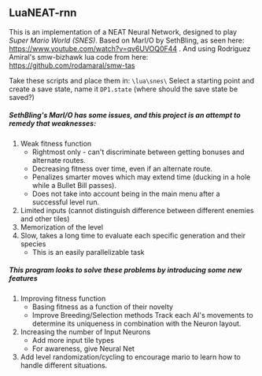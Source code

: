 ## LuaNEAT-rnn

This is an implementation of a NEAT Neural Network, designed to play _Super Mario World (SNES)_. Based on MarI/O by SethBling, as seen here: https://www.youtube.com/watch?v=qv6UVOQ0F44 . And using Rodriguez Amiral's smw-bizhawk lua code from here: https://github.com/rodamaral/smw-tas

Take these scripts and place them in: `\lua\snes\` Select a starting point and create a save state, name it `DP1.state` (where should the save state be saved?)

##### SethBling's MarI/O has some issues, and this project is an attempt to remedy that weaknesses:
1. Weak fitness function 
   - Rightmost only - can't discriminate between getting bonuses and alternate routes.
   - Decreasing fitness over time, even if an alternate route.
   - Penalizes smarter moves which may extend time (ducking in a hole while a Bullet Bill passes).
   - Does not take into account being in the main menu after a successful level run. 
2. Limited inputs (cannot distinguish difference between different enemies and other tiles) 
3. Memorization of the level 
4. Slow, takes a long time to evaluate each specific generation and their species
   - This is an easily parallelizable task

##### This program looks to solve these problems by introducing some new features
1. Improving fitness function 
   - Basing fitness as a function of their novelty
   - Improve Breeding/Selection methods Track each AI's movements to determine its uniqueness in combination with the Neuron layout.
2. Increasing the number of Input Neurons 
   - Add more input tile types
   - For awareness, give Neural Net
3. Add level randomization/cycling to encourage mario to learn how to handle different situations.
